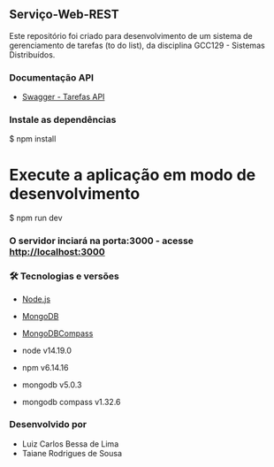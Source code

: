 ## Serviço-Web-REST

Este repositório foi criado para desenvolvimento de um sistema de gerenciamento de tarefas (to do list), da disciplina GCC129 - Sistemas Distribuídos.

### Documentação API

- [Swagger - Tarefas API](https://app.swaggerhub.com/apis-docs/neumar/Tarefas/1.0.0)

### Instale as dependências
$ npm install

# Execute a aplicação em modo de desenvolvimento
$ npm run dev

### O servidor inciará na porta:3000 - acesse <http://localhost:3000>

### 🛠 Tecnologias e versões

- [Node.js](https://nodejs.org/en/download/)
- [MongoDB](https://www.mongodb.com/try/download/community)
- [MongoDBCompass](https://www.mongodb.com/try/download/compass)

- node v14.19.0
- npm v6.14.16
- mongodb v5.0.3
- mongodb compass v1.32.6

### Desenvolvido por

- Luiz Carlos Bessa de Lima
- Taiane Rodrigues de Sousa